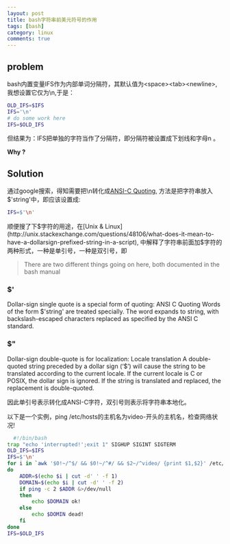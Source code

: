 ```yaml
---
layout: post
title: bash字符串前美元符号的作用 
tags: [bash]
category: linux
comments: true
---
```


## problem

bash内置变量IFS作为内部单词分隔符，其默认值为\<space\>\<tab\>\<newline\>, 我想设置它仅为\n,于是：
<!-- more -->

```bash
OLD_IFS=$IFS
IFS='\n'
# do some work here
IFS=$OLD_IFS
```

但结果为：IFS把单独的字符当作了分隔符，即分隔符被设置成下划线和字母n 。

**Why ?**

## Solution

通过google搜索，得知需要把\n转化成[ANSI-C Quoting](http://www.gnu.org/software/bash/manual/html_node/ANSI_002dC-Quoting.html),
方法是把字符串放入$'string'中，即应该设置成:

```bash
IFS=$'\n'
```

顺便搜了下$字符的用途，在[Unix & Linux](http://unix.stackexchange.com/questions/48106/what-does-it-mean-to-have-a-dollarsign-prefixed-string-in-a-script),
中解释了字符串前面加$字符的两种形式，一种是单引号，一种是双引号，即

> There are two different things going on here, both documented in the bash manual
### $'
Dollar-sign single quote is a special form of quoting:
ANSI C Quoting
    Words of the form $'string' are treated specially. The word expands to string, with backslash-escaped characters replaced as specified by the ANSI C standard.
### $"
Dollar-sign double-quote is for localization:
Locale translation
    A double-quoted string preceded by a dollar sign (‘$’) will cause the string to be translated according to the current locale. If the current locale is C or POSIX, the dollar sign is ignored.
    If the string is translated and replaced, the replacement is double-quoted.
    
  因此单引号表示转化成ANSI-C字符，双引号则表示将字符串本地化。
  
  以下是一个实例，ping /etc/hosts的主机名为video-开头的主机名，检查网络状况!
  
```bash
  #!/bin/bash
trap "echo 'interrupted!';exit 1" SIGHUP SIGINT SIGTERM
OLD_IFS=$IFS
IFS=$'\n'
for i in `awk '$0!~/^$/ && $0!~/^#/ && $2~/^video/ {print $1,$2}' /etc/hosts`
do
	ADDR=$(echo $i | cut -d' ' -f 1)
	DOMAIN=$(echo $i | cut -d' ' -f 2)
	if ping -c 2 $ADDR &>/dev/null
	then
		echo $DOMAIN ok!
	else
		echo $DOMIN dead!
	fi
done
IFS=$OLD_IFS
```

